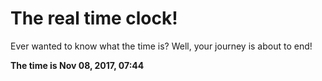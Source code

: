 # The real time clock!

Ever wanted to know what the time is? Well, your journey is about to end!

**The time is Nov 08, 2017, 07:44**